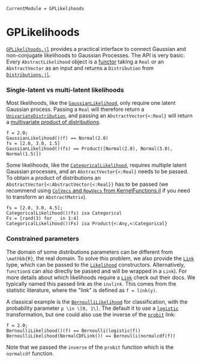 ```@meta
CurrentModule = GPLikelihoods
```
# GPLikelihoods

[`GPLikelihoods.jl`](https://github.com/JuliaGaussianProcesses/GPLikelihoods.jl) provides a practical interface to connect Gaussian and non-conjugate likelihoods
to Gaussian Processes.
The API is very basic: Every `AbstractLikelihood` object is a [functor](https://docs.julialang.org/en/v1/manual/methods/#Function-like-objects-1)
taking a `Real` or an `AbstractVector` as an input and returns a 
`Distribution` from [`Distributions.jl`](https://github.com/JuliaStats/Distributions.jl).

### Single-latent vs multi-latent likelihoods

Most likelihoods, like the [`GaussianLikelihood`](@ref), only require one latent Gaussian process.
Passing a `Real` will therefore return a [`UnivariateDistribution`](https://juliastats.org/Distributions.jl/latest/univariate/),
and passing an `AbstractVector{<:Real}` will return a [multivariate product of distributions](https://juliastats.org/Distributions.jl/latest/multivariate/#Product-distributions).
```@repl
f = 2.0;
GaussianLikelihood()(f) == Normal(2.0)
fs = [2.0, 3.0, 1.5]
GaussianLikelihood()(fs) == Product([Normal(2.0), Normal(3.0), Normal(1.5)])
```

Some likelihoods, like the [`CategoricalLikelihood`](@ref), requires multiple latent Gaussian processes,
and an `AbstractVector{<:Real}` needs to be passed.
To obtain a product of distributions an `AbstractVector{<:AbstractVector{<:Real}}` has to be passed (we recommend
using [`ColVecs` and `RowVecs` from KernelFunctions.jl](https://juliagaussianprocesses.github.io/KernelFunctions.jl/stable/api/#Vector-Valued-Inputs)
if you need to transform an `AbstractMatrix`).
```@repl
fs = [2.0, 3.0, 4.5];
CategoricalLikelihood()(fs) isa Categorical
Fs = [rand(3) for _ in 1:4] 
CategoricalLikelihood()(Fs) isa Product{<:Any,<:Categorical}
```

### Constrained parameters

The domain of some distributions parameters can be different from 
``\mathbb{R}``, the real domain.
To solve this problem, we also provide the [`Link`](@ref) type, which can be
passed to the [`Likelihood`](@ref) constructors.
Alternatively, `function`s can also directly be passed and will be wrapped in a `Link`).
For more details about which likelihoods require a [`Link`](@ref) check out their docs.
We typically named this passed link as the `invlink`.
This comes from the  statistic literature, where the "link" is defined as `f = link(y)`.

A classical example is the [`BernoulliLikelihood`](@ref) for classification, with the probability parameter ``p \in \[0, 1\]``.
The default it to use a [`logistic`](https://en.wikipedia.org/wiki/Logistic_function) transformation, but one could also use the inverse of the [`probit`](https://en.wikipedia.org/wiki/Probit) link:

```@repl
f = 2.0;
BernoulliLikelihood()(f) == Bernoulli(logistic(f))
BernoulliLikelihood(NormalCDFLink()) == Bernoulli(normalcdf(f))
```
Note that we passed the `inverse` of the `probit` function which is the `normalcdf` function.
